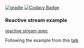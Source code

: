 [![gradle](https://github.com/barakb/reactive-stream/actions/workflows/build.yml/badge.svg)](https://github.com/barakb/reactive-stream/actions/workflows/build.yml)
[![Codacy Badge](https://api.codacy.com/project/badge/Grade/2061c457cfaa4d00be4bbfab89d96941)](https://app.codacy.com/gh/barakb/reactive-stream?utm_source=github.com&utm_medium=referral&utm_content=barakb/reactive-stream&utm_campaign=Badge_Grade_Settings)

### Reactive stream example

[reactive stream spec](https://github.com/reactive-streams/reactive-streams-jvm/blob/v1.0.3/README.md)

Following the example from this [talk](https://www.youtube.com/watch?v=noeWdjO4fyU&ab_channel=Devoxx)